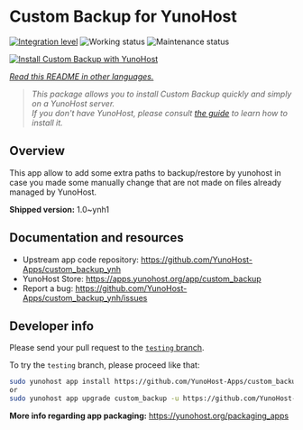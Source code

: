 <!--
N.B.: This README was automatically generated by <https://github.com/YunoHost/apps/tree/master/tools/readme_generator>
It shall NOT be edited by hand.
-->

# Custom Backup for YunoHost

[![Integration level](https://dash.yunohost.org/integration/custom_backup.svg)](https://ci-apps.yunohost.org/ci/apps/custom_backup/) ![Working status](https://ci-apps.yunohost.org/ci/badges/custom_backup.status.svg) ![Maintenance status](https://ci-apps.yunohost.org/ci/badges/custom_backup.maintain.svg)

[![Install Custom Backup with YunoHost](https://install-app.yunohost.org/install-with-yunohost.svg)](https://install-app.yunohost.org/?app=custom_backup)

*[Read this README in other languages.](./ALL_README.md)*

> *This package allows you to install Custom Backup quickly and simply on a YunoHost server.*  
> *If you don't have YunoHost, please consult [the guide](https://yunohost.org/install) to learn how to install it.*

## Overview

This app allow to add some extra paths to backup/restore by yunohost in case you made some manually change that are not made on files already managed by YunoHost. 


**Shipped version:** 1.0~ynh1
## Documentation and resources

- Upstream app code repository: <https://github.com/YunoHost-Apps/custom_backup_ynh>
- YunoHost Store: <https://apps.yunohost.org/app/custom_backup>
- Report a bug: <https://github.com/YunoHost-Apps/custom_backup_ynh/issues>

## Developer info

Please send your pull request to the [`testing` branch](https://github.com/YunoHost-Apps/custom_backup_ynh/tree/testing).

To try the `testing` branch, please proceed like that:

```bash
sudo yunohost app install https://github.com/YunoHost-Apps/custom_backup_ynh/tree/testing --debug
or
sudo yunohost app upgrade custom_backup -u https://github.com/YunoHost-Apps/custom_backup_ynh/tree/testing --debug
```

**More info regarding app packaging:** <https://yunohost.org/packaging_apps>
